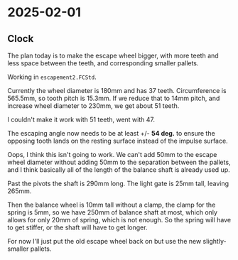 # 2025-02-01

## Clock

The plan today is to make the escape wheel bigger, with more teeth and less space between
the teeth, and corresponding smaller pallets.

Working in `escapement2.FCStd`.

Currently the wheel diameter is 180mm and has 37 teeth. Circumference is 565.5mm,
so tooth pitch is 15.3mm. If we reduce that to 14mm pitch, and increase wheel diameter to
230mm, we get about 51 teeth.

I couldn't make it work with 51 teeth, went with 47.

The escaping angle now needs to be at least +/- **54 deg.** to ensure the opposing
tooth lands on the resting surface instead of the impulse surface.

Oops, I think this isn't going to work. We can't add 50mm to the escape wheel
diameter without adding 50mm to the separation between the pallets, and I think
basically all of the length of the balance shaft is already used up.

Past the pivots the shaft is 290mm long. The light gate is 25mm tall, leaving 265mm.

Then the balance wheel is 10mm tall without a clamp, the clamp for the spring is 5mm,
so we have 250mm of balance shaft at most, which only allows for only 20mm of spring,
which is not enough. So the spring will have to get stiffer, or the shaft will have to
get longer.

For now I'll just put the old escape wheel back on but use the new slightly-smaller pallets.
